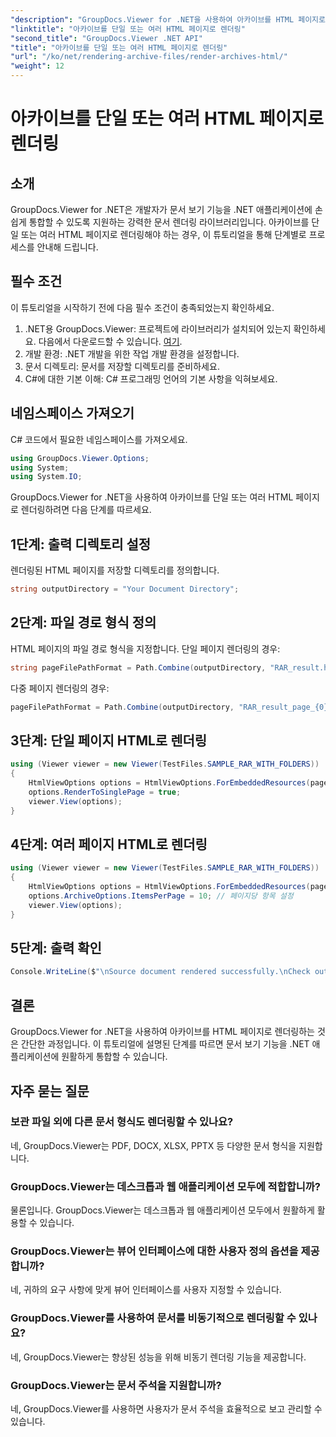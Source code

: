 ```yaml
---
"description": "GroupDocs.Viewer for .NET을 사용하여 아카이브를 HTML 페이지로 렌더링하는 방법을 알아보세요. 문서 보기 기능을 .NET 애플리케이션에 손쉽게 통합할 수 있습니다."
"linktitle": "아카이브를 단일 또는 여러 HTML 페이지로 렌더링"
"second_title": "GroupDocs.Viewer .NET API"
"title": "아카이브를 단일 또는 여러 HTML 페이지로 렌더링"
"url": "/ko/net/rendering-archive-files/render-archives-html/"
"weight": 12
---
```


# 아카이브를 단일 또는 여러 HTML 페이지로 렌더링

## 소개
GroupDocs.Viewer for .NET은 개발자가 문서 보기 기능을 .NET 애플리케이션에 손쉽게 통합할 수 있도록 지원하는 강력한 문서 렌더링 라이브러리입니다. 아카이브를 단일 또는 여러 HTML 페이지로 렌더링해야 하는 경우, 이 튜토리얼을 통해 단계별로 프로세스를 안내해 드립니다.
## 필수 조건
이 튜토리얼을 시작하기 전에 다음 필수 조건이 충족되었는지 확인하세요.
1. .NET용 GroupDocs.Viewer: 프로젝트에 라이브러리가 설치되어 있는지 확인하세요. 다음에서 다운로드할 수 있습니다. [여기](https://releases.groupdocs.com/viewer/net/).
2. 개발 환경: .NET 개발을 위한 작업 개발 환경을 설정합니다.
3. 문서 디렉토리: 문서를 저장할 디렉토리를 준비하세요.
4. C#에 대한 기본 이해: C# 프로그래밍 언어의 기본 사항을 익혀보세요.

## 네임스페이스 가져오기
C# 코드에서 필요한 네임스페이스를 가져오세요.
```csharp
using GroupDocs.Viewer.Options;
using System;
using System.IO;
```

GroupDocs.Viewer for .NET을 사용하여 아카이브를 단일 또는 여러 HTML 페이지로 렌더링하려면 다음 단계를 따르세요.
## 1단계: 출력 디렉토리 설정
렌더링된 HTML 페이지를 저장할 디렉토리를 정의합니다.
```csharp
string outputDirectory = "Your Document Directory";
```
## 2단계: 파일 경로 형식 정의
HTML 페이지의 파일 경로 형식을 지정합니다. 단일 페이지 렌더링의 경우:
```csharp
string pageFilePathFormat = Path.Combine(outputDirectory, "RAR_result.html");
```
다중 페이지 렌더링의 경우:
```csharp
pageFilePathFormat = Path.Combine(outputDirectory, "RAR_result_page_{0}.html");
```
## 3단계: 단일 페이지 HTML로 렌더링
```csharp
using (Viewer viewer = new Viewer(TestFiles.SAMPLE_RAR_WITH_FOLDERS))
{
    HtmlViewOptions options = HtmlViewOptions.ForEmbeddedResources(pageFilePathFormat);
    options.RenderToSinglePage = true; 
    viewer.View(options);
}
```
## 4단계: 여러 페이지 HTML로 렌더링
```csharp
using (Viewer viewer = new Viewer(TestFiles.SAMPLE_RAR_WITH_FOLDERS))
{
    HtmlViewOptions options = HtmlViewOptions.ForEmbeddedResources(pageFilePathFormat);
    options.ArchiveOptions.ItemsPerPage = 10; // 페이지당 항목 설정
    viewer.View(options);
}
```
## 5단계: 출력 확인
```csharp
Console.WriteLine($"\nSource document rendered successfully.\nCheck output in {outputDirectory}.");
```

## 결론
GroupDocs.Viewer for .NET을 사용하여 아카이브를 HTML 페이지로 렌더링하는 것은 간단한 과정입니다. 이 튜토리얼에 설명된 단계를 따르면 문서 보기 기능을 .NET 애플리케이션에 원활하게 통합할 수 있습니다.
## 자주 묻는 질문
### 보관 파일 외에 다른 문서 형식도 렌더링할 수 있나요?
네, GroupDocs.Viewer는 PDF, DOCX, XLSX, PPTX 등 다양한 문서 형식을 지원합니다.
### GroupDocs.Viewer는 데스크톱과 웹 애플리케이션 모두에 적합합니까?
물론입니다. GroupDocs.Viewer는 데스크톱과 웹 애플리케이션 모두에서 원활하게 활용할 수 있습니다.
### GroupDocs.Viewer는 뷰어 인터페이스에 대한 사용자 정의 옵션을 제공합니까?
네, 귀하의 요구 사항에 맞게 뷰어 인터페이스를 사용자 지정할 수 있습니다.
### GroupDocs.Viewer를 사용하여 문서를 비동기적으로 렌더링할 수 있나요?
네, GroupDocs.Viewer는 향상된 성능을 위해 비동기 렌더링 기능을 제공합니다.
### GroupDocs.Viewer는 문서 주석을 지원합니까?
네, GroupDocs.Viewer를 사용하면 사용자가 문서 주석을 효율적으로 보고 관리할 수 있습니다.